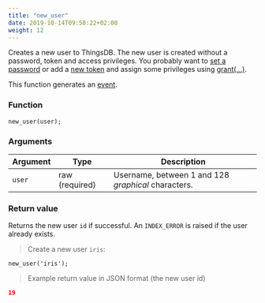 ```yaml
---
title: "new_user"
date: 2019-10-14T09:50:22+02:00
weight: 12
---
```


Creates a new user to ThingsDB. The new user is created without a password, token and access privileges.
You probably want to [set a password](../../thingsdb-api/set_password) or add a [new token](../../thingsdb-api/new_token) and assign some privileges using [grant(...)](../../thingsdb-api/grant).

This function generates an [event](../../events).

### Function
`new_user(user);`

### Arguments
Argument | Type | Description
-------- | ---- | -----------
`user` | raw (required) | Username, between 1 and 128 *graphical* characters.

### Return value
Returns the new user `id` if successful. An `INDEX_ERROR` is raised
if the user already exists.

> Create a new user `iris`:

```thingsdb,should_pass,@t
new_user('iris');
```

> Example return value in JSON format (the new user id)

```json
19
```
